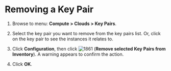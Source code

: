 # Removing a Key Pair

1.  Browse to menu: **Compute > Clouds > Key Pairs**.

2.  Select the key pair you want to remove from the key pairs list. Or,
    click on the key pair to see the instances it relates to.

3.  Click **Configuration**, then click
    ![1861](../images/1861.png) (**Remove selected Key Pairs from
    Inventory**). A warning appears to confirm the action.

4.  Click **OK**.

